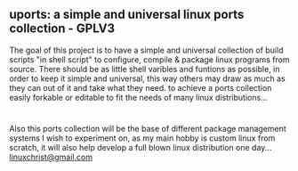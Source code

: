 
## uports: a simple and universal linux ports collection - GPLV3

 The goal of this project is to have a simple and universal collection of
 build scripts "in shell script" to configure, compile & package linux programs from source.
 There should be as little shell varibles and funtions as possible, in order to keep it simple 
 and universal, this way others may draw as much as they can out of it and take what they need.
 to achieve a ports collection easily forkable or editable to fit the needs
 of many linux distributions...
#
 Also this ports collection will be the base of different package management
 systems I wish to experiment on, as my main hobby is custom linux from scratch,
 it will also help develop a full blown linux distribution one day... linuxchrist@gmail.com
